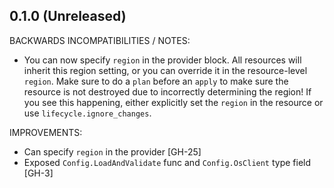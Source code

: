 ## 0.1.0 (Unreleased)

BACKWARDS INCOMPATIBILITIES / NOTES:

* You can now specify `region` in the provider block. All resources will inherit this region setting, or you can override it in the resource-level `region`. Make sure to do a `plan` before an `apply` to make sure the resource is not destroyed due to incorrectly determining the region! If you see this happening, either explicitly set the `region` in the resource or use `lifecycle.ignore_changes`. 

IMPROVEMENTS:

* Can specify `region` in the provider [GH-25]
* Exposed `Config.LoadAndValidate` func and `Config.OsClient` type field [GH-3]

